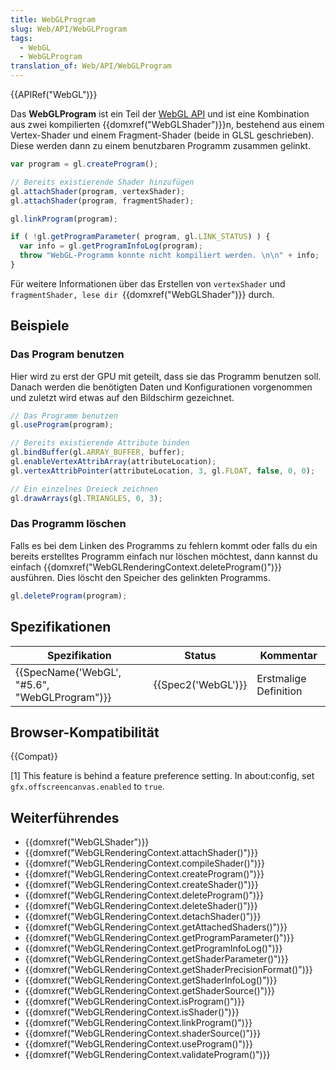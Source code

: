 ```yaml
---
title: WebGLProgram
slug: Web/API/WebGLProgram
tags:
  - WebGL
  - WebGLProgram
translation_of: Web/API/WebGLProgram
---
```

{{APIRef("WebGL")}}

Das **WebGLProgram** ist ein Teil der [WebGL API](/de/docs/Web/API/WebGL_API) und ist eine Kombination aus zwei kompilierten {{domxref("WebGLShader")}}n, bestehend aus einem Vertex-Shader und einem Fragment-Shader (beide in GLSL geschrieben). Diese werden dann zu einem benutzbaren Programm zusammen gelinkt.

```js
var program = gl.createProgram();

// Bereits existierende Shader hinzufügen
gl.attachShader(program, vertexShader);
gl.attachShader(program, fragmentShader);

gl.linkProgram(program);

if ( !gl.getProgramParameter( program, gl.LINK_STATUS) ) {
  var info = gl.getProgramInfoLog(program);
  throw "WebGL-Programm konnte nicht kompiliert werden. \n\n" + info;
}
```

Für weitere Informationen über das Erstellen von `vertexShader` und `fragmentShader, lese dir `{{domxref("WebGLShader")}} durch.

## Beispiele

### Das Program benutzen

Hier wird zu erst der GPU mit geteilt, dass sie das Programm benutzen soll. Danach werden die benötigten Daten und Konfigurationen vorgenommen und zuletzt wird etwas auf den Bildschirm gezeichnet.

```js
// Das Programm benutzen
gl.useProgram(program);

// Bereits existierende Attribute binden
gl.bindBuffer(gl.ARRAY_BUFFER, buffer);
gl.enableVertexAttribArray(attributeLocation);
gl.vertexAttribPointer(attributeLocation, 3, gl.FLOAT, false, 0, 0);

// Ein einzelnes Dreieck zeichnen
gl.drawArrays(gl.TRIANGLES, 0, 3);
```

### Das Programm löschen

Falls es bei dem Linken des Programms zu fehlern kommt oder falls du ein bereits erstelltes Programm einfach nur löschen möchtest, dann kannst du einfach {{domxref("WebGLRenderingContext.deleteProgram()")}} ausführen. Dies löscht den Speicher des gelinkten Programms.

```js
gl.deleteProgram(program);
```

## Spezifikationen

| Spezifikation                                                | Status                   | Kommentar             |
| ------------------------------------------------------------ | ------------------------ | --------------------- |
| {{SpecName('WebGL', "#5.6", "WebGLProgram")}} | {{Spec2('WebGL')}} | Erstmalige Definition |

## Browser-Kompatibilität

{{Compat}}

\[1] This feature is behind a feature preference setting. In about:config, set `gfx.offscreencanvas.enabled` to `true`.

## Weiterführendes

- {{domxref("WebGLShader")}}
- {{domxref("WebGLRenderingContext.attachShader()")}}
- {{domxref("WebGLRenderingContext.compileShader()")}}
- {{domxref("WebGLRenderingContext.createProgram()")}}
- {{domxref("WebGLRenderingContext.createShader()")}}
- {{domxref("WebGLRenderingContext.deleteProgram()")}}
- {{domxref("WebGLRenderingContext.deleteShader()")}}
- {{domxref("WebGLRenderingContext.detachShader()")}}
- {{domxref("WebGLRenderingContext.getAttachedShaders()")}}
- {{domxref("WebGLRenderingContext.getProgramParameter()")}}
- {{domxref("WebGLRenderingContext.getProgramInfoLog()")}}
- {{domxref("WebGLRenderingContext.getShaderParameter()")}}
- {{domxref("WebGLRenderingContext.getShaderPrecisionFormat()")}}
- {{domxref("WebGLRenderingContext.getShaderInfoLog()")}}
- {{domxref("WebGLRenderingContext.getShaderSource()")}}
- {{domxref("WebGLRenderingContext.isProgram()")}}
- {{domxref("WebGLRenderingContext.isShader()")}}
- {{domxref("WebGLRenderingContext.linkProgram()")}}
- {{domxref("WebGLRenderingContext.shaderSource()")}}
- {{domxref("WebGLRenderingContext.useProgram()")}}
- {{domxref("WebGLRenderingContext.validateProgram()")}}
